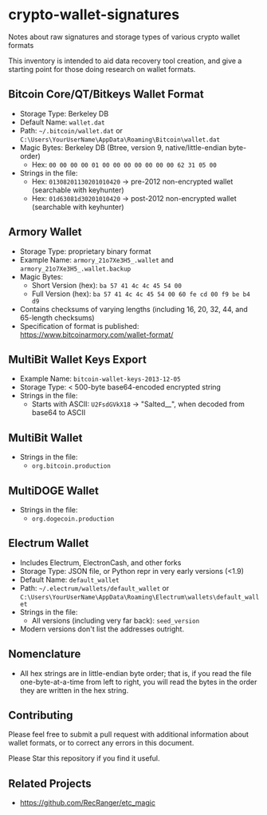 # crypto-wallet-signatures

Notes about raw signatures and storage types of various crypto wallet formats

This inventory is intended to aid data recovery tool creation, and give a starting point for those doing research on wallet formats.

## Bitcoin Core/QT/Bitkeys Wallet Format

* Storage Type: Berkeley DB
* Default Name: `wallet.dat`
* Path: `~/.bitcoin/wallet.dat` or `C:\Users\YourUserName\AppData\Roaming\Bitcoin\wallet.dat`
* Magic Bytes: Berkeley DB (Btree, version 9, native/little-endian byte-order)
  * Hex: `00 00 00 00 01 00 00 00 00 00 00 00 62 31 05 00`
* Strings in the file:
  * Hex: `01308201130201010420` -> pre-2012 non-encrypted wallet (searchable with keyhunter)
  * Hex: `01d63081d30201010420` -> post-2012 non-encrypted wallet (searchable with keyhunter)

## Armory Wallet

* Storage Type: proprietary binary format
* Example Name: `armory_21o7Xe3H5_.wallet` and `armory_21o7Xe3H5_.wallet.backup`
* Magic Bytes:
  * Short Version (hex): `ba 57 41 4c 4c 45 54 00`
  * Full Version (hex): `ba 57 41 4c 4c 45 54 00 60 fe cd 00 f9 be b4 d9`
* Contains checksums of varying lengths (including 16, 20, 32, 44, and 65-length checksums)
* Specification of format is published: https://www.bitcoinarmory.com/wallet-format/


## MultiBit Wallet Keys Export

* Example Name: `bitcoin-wallet-keys-2013-12-05`
* Storage Type: \< 500-byte base64-encoded encrypted string
* Strings in the file:
  * Starts with ASCII: `U2FsdGVkX18` -> "Salted__", when decoded from base64 to ASCII


## MultiBit Wallet
* Strings in the file:
  * `org.bitcoin.production`

## MultiDOGE Wallet
* Strings in the file:
  * `org.dogecoin.production`

## Electrum Wallet

* Includes Electrum, ElectronCash, and other forks
* Storage Type: JSON file, or Python repr in very early versions (<1.9)
* Default Name: `default_wallet`
* Path: `~/.electrum/wallets/default_wallet` or `C:\Users\YourUserName\AppData\Roaming\Electrum\wallets\default_wallet`
* Strings in the file:
  * All versions (including very far back): `seed_version`
* Modern versions don't list the addresses outright.

## Nomenclature

* All hex strings are in little-endian byte order; that is, if you read the file one-byte-at-a-time from left to right, you will read the bytes in the order they are written in the hex string.

## Contributing

Please feel free to submit a pull request with additional information about wallet formats, or to correct any errors in this document.

Please Star this repository if you find it useful.

## Related Projects

* https://github.com/RecRanger/etc_magic

